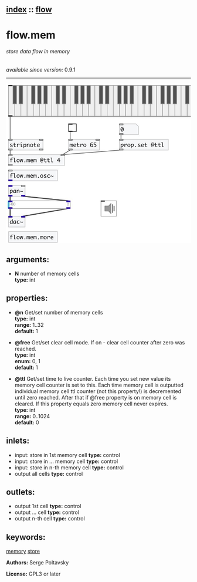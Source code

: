 [index](index.html) :: [flow](category_flow.html)
---

# flow.mem

###### store data flow in memory

*available since version:* 0.9.1

---




[![example](../examples/img/flow.mem.jpg)](../examples/pd/flow.mem.pd)



## arguments:

* **N**
number of memory cells<br>
__type:__ int<br>





## properties:

* **@n** 
Get/set number of memory cells<br>
__type:__ int<br>
__range:__ 1..32<br>
__default:__ 1<br>

* **@free** 
Get/set clear cell mode. If on - clear cell counter after zero was reached.<br>
__type:__ int<br>
__enum:__ 0, 1<br>
__default:__ 1<br>

* **@ttl** 
Get/set time to live counter. Each time you set new value its memory cell counter is
set to this. Each time memory cell is outputted individual memory cell ttl
counter (not this property!) is decremented until zero reached. After that if
@free property is on memory cell is cleared. If this property equals zero
memory cell never expires.<br>
__type:__ int<br>
__range:__ 0..1024<br>
__default:__ 0<br>



## inlets:

* input: store in 1st memory cell 
__type:__ control<br>
* input: store in ... memory cell 
__type:__ control<br>
* input: store in n-th memory cell 
__type:__ control<br>
* output all cells 
__type:__ control<br>



## outlets:

* output 1st cell
__type:__ control<br>
* output ... cell
__type:__ control<br>
* output n-th cell
__type:__ control<br>



## keywords:

[memory](keywords/memory.html)
[store](keywords/store.html)






**Authors:** Serge Poltavsky




**License:** GPL3 or later





